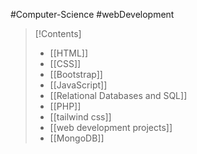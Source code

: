 #Computer-Science #webDevelopment 

>[!Contents]
>- [[HTML]]
>- [[CSS]]
>-	[[Bootstrap]]
>- [[JavaScript]]
>- [[Relational Databases and SQL]]
>- [[PHP]]
>- [[tailwind css]]
>- [[web development projects]]
>- [[MongoDB]]





